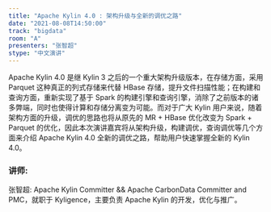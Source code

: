 ```yaml
---
title: "Apache Kylin 4.0 : 架构升级与全新的调优之路"
date: "2021-08-08T14:50:00" 
track: "bigdata"
room: "A"
presenters: "张智超"
stype: "中文演讲"
---
```

Apache Kylin 4.0 是继 Kylin 3 之后的一个重大架构升级版本，在存储方面，采用 Parquet 这种真正的列式存储来代替 HBase 存储，提升文件扫描性能；在构建和查询方面，重新实现了基于 Spark 的构建引擎和查询引擎，消除了之前版本的诸多弊端，同时也使得计算和存储分离变为可能。而对于广大 Kylin 用户来说，随着架构方面的升级，调优的思路也将从原先的 MR + HBase 优化改变为 Spark + Parquet 的优化，因此本次演讲嘉宾将从架构升级，构建调优，查询调优等几个方面来介绍 Apache Kylin 4.0 全新的调优之路，帮助用户快速掌握全新的 Kylin 4.0。
 ### 讲师: 
 张智超: Apache Kylin Committer && Apache CarbonData Committer and PMC，就职于 Kyligence，主要负责 Apache Kylin 的开发，优化与推广。